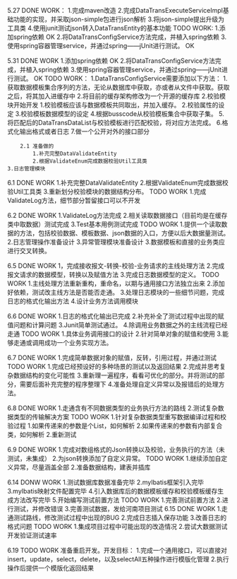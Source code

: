 5.27
DONE WORK：
	1.完成maven改造
	2.完成DataTransExecuteServiceImpl基础功能的实现，并采取json-simple包进行json解析
	3.将json-simple提出升级为工具类
	4.使用junit测试json转入DataTransEntity的基本功能
TODO WORK:
	1.添加spring依赖  OK
	2.将DataTransConfigService方法完成，并植入spring依赖 
	3.使用spring容器管理service，并通过spring——jUnit进行测试。 OK

5.31
DONE WORK
	1.添加spring依赖  OK
	2.将DataTransConfigService方法完成，并植入spring依赖 
	3.使用spring容器管理service，并通过spring——jUnit进行测试。 OK
TODO WORK：
	1.DataTransConfigService需要添加以下方法：
		1.获取数据模板集合序列的方法，无论从数据库中获取，亦或者从文件中获取。获取之后，将其加入进缓存中
		2.将目前的缓存架构修改为一个开源的缓存库
	2.校验模块开始开发
		1.校验模板应该与数据模板共同取出，并加入缓存。
		2.校验属性的设定
		3.校验模板数据模型的设定
		4.根据busscode从校验模板集合中获取子集。
		5.将匹配后的DataTransDataList与校验模板进行匹配校验，将对应方法完成。
		6.格式化输出格式或者日志
		7.做一个公开对外的接口部分
		
		2.1 准备做的
			1.补充完整DataValidateEntity
			2.根据ValidateEnum完成数据校验Util工具类
	3.日志管理模块

6.1
DONE WORK
	1.补充完整DataValidateEntity
	2.根据ValidateEnum完成数据校验Util工具类
	3.重新划分校验模块的数据结构分布。
TODO WORK
	1.完成ValidateLog方法，细节部分暂留接口可以不开发
	
6.2
DONE WORK
	1.ValidateLog方法完成
	2.相关读取数据接口（目前均是在缓存类中取数据）测试完成
	3.Test基本用例测试完成
TODO WORK
	1.提供一个读取数据的方法，包括校验数据、模板数据、json数据的入口，方便以后大数据量测试。
	2.日志管理操作准备设计
	3.异常管理模块准备设计
	3.数据模板和直接的业务类应进行交叉转换。
	
6.5
DONE WORK
	1，完成接收报文-转换-校验-业务请求的主线处理方法
	2.完成报文请求的数据模型，转换以及赋值方法
	3.完成日志数据模型的定义。
TODO WORK
	1.主线处理方法重新重构，重命名，以期与通用接口方法独立出来
	2.添加好依赖，测试改主线方法是否能否走通。
	3.处理日志模块的一些细节问题，完成日志的格式化输出方法
	4.设计业务方法调用模块
	
6.6
DONE WORK
	1.日志的格式化输出已完成
	2.补充补全了测试过程中出现的赋值问题和计算问题
	3.Junit简单测试通过。
	4.除调用业务数据之外的主线流程已经走通
TODO WORK
	1.具体业务调用接口的设计
	2.针对简单对象的赋值和使用
	3.能够走通或调用成功一个业务实现方法。

6.7
DONE WORK
	1.完成简单数据对象的赋值，反转，引用过程，并通过测试
TODO WORK
	1.完成已经预设好的多种场景的测试以及返回结果
	2.完成并思考复杂数据结构的变化可能性
	3.重新理一遍程序，看看可优化的部分。并将测试的部分，需要后面补充完整的程序整理下
	4.准备处理自定义异常以及报错后的处理方法。

6.8
DONE WORK
	1.走通含有不同数据类型的业务执行方法的路线
	2.测试复杂数据类型的传输解决方案
TODO WORK
	1.针对复杂数据类型重写数据编译过程和校验过程
		1.如果传递来的参数是个List，如何解析
		2.如果传递来的参数有内部复合类，如何解析
	2.重新测试
	
6.9
DONE WORK
	1.完成对数组格式的Json转换以及校验，业务执行的方法（未测试，未集成）
	2.为json转换添加了自定义异常。
TODO WORK
	1.继续添加自定义异常，尽量涵盖全部
	2.准备数据结构，建表并插库
	
6.14
DONW WORK
	1.测试数据库数据准备完毕
	2.myIbatis框架引入完毕
	3.myIbatis映射文件配置完毕
	4.引入数据库后的数据模板缓存和校验模板缓存生成方法改写完毕
	5.开始编写测试前置方法
TODO WORK
	1.完善测试前置方法
	2.进行测试，并修改错误
	3.完善测试数据，发给河南项目测试
6.15
DONE WORK
	1.走通测试路线，修改测试过程中出现的BUG
	2.完成日志插入保存功能
	3.改善日志的格式问题
TODO WORK
	1.集成项目过程中可能出现的改造情况
	2.尝试大数据测试开发验证测试速率
	
	
6.19 
TODO WORK
	准备重启开发。开发目标：
	1.完成一个通用接口，可以直接对insert，update，select，delete，以及selectAll五种操作进行模版化管理
	2.执行操作后提供一个模版化返回结果
